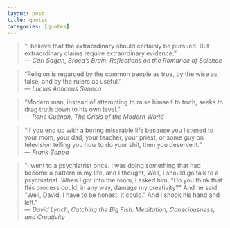 ```yaml
---
layout: post
title: quotes
categories: [quotes]
---
```


> “I believe that the extraordinary should certainly be pursued. But extraordinary claims require extraordinary evidence.”    
> *— Carl Sagan, Broca’s Brain: Reflections on the Romance of Science*  

> “Religion is regarded by the common people as true, by the wise as false, and by the rulers as useful.”    
> *— Lucius Annaeus Seneca*   

> “Modern man, instead of attempting to raise himself to truth, seeks to drag truth down to his own level.”  
> *― René Guénon, The Crisis of the Modern World*  

> “If you end up with a boring miserable life because you listened to your mom, your dad, your teacher, your priest, or some guy on television telling you how to do your shit, then you deserve it.”  
> *― Frank Zappa*  

>"I went to a psychiatrist once. I was doing something that had become a pattern in my life, and I thought, Well, I should go talk to a psychiatrist. When I got into the room, l asked him, "Do you think that this process could, in any way, damage my creativity?" And he said, "Well, David, I have to be honest: it could." And I shook his hand and left."  
*― David Lynch, Catching the Big Fish: Meditation, Consciousness, and Creativity*